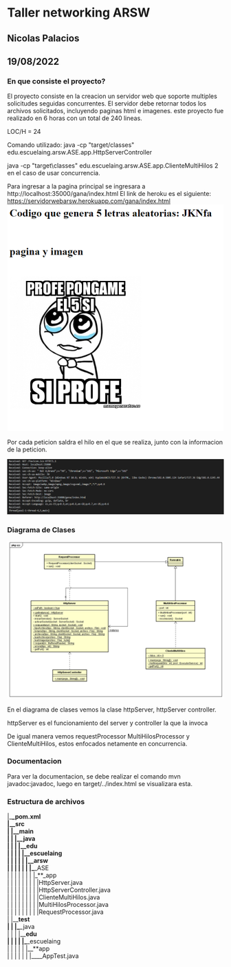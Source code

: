 # Taller networking ARSW

## Nicolas Palacios

## 19/08/2022

### En que consiste el proyecto?

El proyecto consiste en la creacion un servidor web que soporte multiples solicitudes seguidas concurrentes. El servidor debe retornar todos los archivos solicitados, incluyendo
paginas html e imagenes. este proyecto fue realizado en 6 horas con un total de 240 lineas.

LOC/H = 24

Comando utilizado: java -cp "target/classes" edu.escuelaing.arsw.ASE.app.HttpServerController

java -cp "target\classes" edu.escuelaing.arsw.ASE.app.ClienteMultiHilos 2 en el caso de usar concurrencia.

Para ingresar a la pagina principal se ingresara a http://localhost:35000/gana/index.html
El link de heroku es el siguiente:
https://servidorwebarsw.herokuapp.com/gana/index.html
<img src= imagen\imagen2.png>

Por cada peticion saldra el hilo en el que se realiza, junto con la informacion de la peticion.

<img src= imagen\imagen3.png>

### Diagrama de Clases

<img src="imagen\imagen.png">  
 
 En el diagrama de clases vemos la clase httpServer, httpServer controller.

httpServer es el funcionamiento del server y controller la que la invoca

De igual manera vemos requestProcessor MultiHilosProcessor y ClienteMultiHilos, estos enfocados netamente en concurrencia.

### Documentacion

Para ver la documentacion, se debe realizar el comando mvn javadoc:javadoc, luego en target/../index.html se visualizara esta.

### Estructura de archivos

|\_**\_pom.xml  
|\_\_**src  
| |\_**\_main  
| | |\_\_**java  
| | | |\_**\_edu  
| | | | |\_\_**escuelaing  
| | | | | |\_**\_arsw  
| | | | | | |\_**\_ASE  
| | | | | | | |\_**\_app  
| | | | | | | | |HttpServer.java  
| | | | | | | | |HttpServerController.java  
| | | | | | | | |ClienteMultiHilos.java  
| | | | | | | | |MultiHilosProcessor.java  
| | | | | | | | |RequestProcessor.java  
| |\_\_**test  
| | |\_**\_java  
| | | |\_\_**edu  
| | | | |\_**\_escuelaing  
| | | | | |\_\_**app  
| | | | | | |\_\_\_\_AppTest.java
